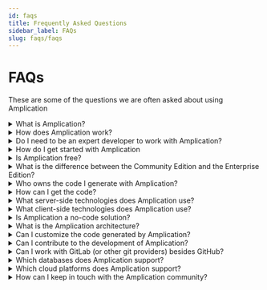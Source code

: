 ```yaml
---
id: faqs
title: Frequently Asked Questions
sidebar_label: FAQs
slug: faqs/faqs
---
```



# FAQs

These are some of the questions we are often asked about using Amplication


<details>
  <summary>What is Amplication?</summary>

  Amplication is an open-source platform that helps developers build backend services without spending time on repetitive coding tasks and boilerplate code. Amplication auto-generates a fully functional, production-ready backend based on TypeScript and Node.js.

</details>

<details>
  <summary>How does Amplication work?</summary>
  
  You just need to define your data models, roles, and permissions, and Amplication will generate a TypeScript Node.js application with everything you need already baked in. This includes fully functional REST API and GraphQL API for all your data models, authentication, role-based authorization, logging, and even an admin UI. 

</details>


<details>
  <summary>Do I need to be an expert developer to work with Amplication?</summary>
  
Amplication is a great platform for professional developers, whatever their experience. Even though beginners can get up-and-running quickly with Amplication, you own the code and so can make full use of your code-writing talent to customize your output and work your magic. Amplication is also a great solution for technical leaders who seek boosting their teams' productivity and efficiency.
  
</details>

<details>
  <summary>How do I get started with Amplication</summary>
  
 You can generate your first app in minutes. These instructions will walk you through the steps of creating an application, adding an entity, adding roles, and setting permissions on entities:


 
 [Your First Application](/docs/first-app/)

  
</details>

<details>
  <summary>Is Amplication free?</summary>
  
Amplication Community Edition (CE) is free and always will be. To ensure that we can continue to develop Amplication, our Enterprise Edition (EE) will provide additional enterprise-oriented functionality that may require payment. For more information about the CE and EE, read:

 
 [Amplication’s licensing model](/docs/about/about/licensing/)

  
</details>

<details>
  <summary>What is the difference between the Community Edition and the Enterprise Edition?</summary>

  
  **Community Edition (CE)** – contains Amplication's core functionality. It is open-source and free to use for the whole community. The Amplication Community Edition continues to be licensed under the [Apache 2.0 license](https://github.com/amplication/amplication/blob/master/LICENSE).

  **Enterprise Edition (EE)** - adds advanced operations, security, and commercially orientated features. The Enterprise Edition is built on top of the Community Edition and the additional functionality will be supplied as source-available. While users can view and download the code, ownership of the platform code remains with Amplication, meaning users cannot resell it. Use of the Amplication Enterprise Edition is subject to the Amplication [Terms of Service](https://amplication.com/terms)

  
</details>


<details>
  <summary>Who owns the code I generate with Amplication?</summary>
  
You own the code. Develop your service and applications however you wish, and deploy it wherever you want; on public cloud, private cloud, or on-premise.
  
</details>


<details>
  <summary>How can I get the code?</summary>
  
You can download the source code of your application or connect to your GitHub account and push a new Pull Request directly to a selected GitHub repository. There is also a code-view option, that enables you to view the code in the console before you download it or move it to GitHub.
  
  
</details>


<details>
  <summary>What server-side technologies does Amplication use?</summary>
  
NestJS, Prisma, PostgreSQL, Passport, GraphQL, Swagger UI, Jest, Docker
  
</details>


<details>
  <summary>What client-side technologies does Amplication use?</summary>

Amplication focuses on creating the best backend. We provide the client only as a starting point for simple CRUD operations using the following technologies: 
ReactJS, React-Admin, Axios, Formik. 

Use your programming skills to build a great client.  
  
</details>


<details>
  <summary>Is Amplication a no-code solution?</summary>
  
Amplication is a platform for professional developers, enabling you to automate repetitive tasks, eliminating or reducing the time spent on repetitive server-side tasks and boilerplate code. Your developer skills are very much required to create your hand-crafted business logic, so it is definitely NOT a no-code solution. Amplication reduces the amount of code you need to write, hence some may call it a low-code solution for professional developers.
  
</details>


<details>
  <summary>What is the Amplication architecture?</summary>
  
Each Amplication project generates a server and admin UI, each in a separate folder:

- Server - for all the server components including REST API, GraphQL, Services and more.
- Admin - for the Admin UI including forms for CRUD operations on all data models.
  
</details>




<details>
  <summary>Can I customize the code generated by Amplication?</summary>
  
Definitely. The code is yours. Do with it what you wish. You can continuously customize your code while continuing to get code from Amplication. 
  
</details>



<details>
  <summary>Can I contribute to the development of Amplication?</summary>
  
We'd love to have you contribute! To find out how, read:

[Contributing](/docs/contributing/)

  
</details>




<details>
  <summary>Can I work with GitLab (or other git providers) besides GitHub?</summary>
  
Amplication currently supports integration only with GitHub, but we are planning to add support for more Git providers. See our [Product Roadmap](/docs/about/roadmap/). 
  
</details>



<details>
  <summary>Which databases does Amplication support?</summary>
  
Amplication currently supports only PostgreSQL.
However, we generate apps that work with Prisma, so you could change the Prisma configuration to use another database supported by Prisma. 

We are planning to support more databases in future releases, including mongoDB. See our [Product Roadmap](/docs/about/roadmap/). 
  
</details>



<details>
  <summary>Which cloud platforms does Amplication support?</summary>

You can host your server on AWS, Heroku, Azure, Google Cloud Platform, Digital Ocean, and many more. 
  
Amplication uses Docker and Kubernetes to support deployment. 

Check out the following for for more information: 

[Deploy a Docker Container](/docs/deploy/#deploy-a-docker-container)

[Deploy Amplication to a Kubernetes cluster using Helm](/docs/helm-chart/)

[Deploying Amplication Server to Digital Ocean](https://dev.to/asiancat54x/deploying-amplication-app-to-digital-ocean-5d7k)

  
</details>



<details>

  <summary>How can I keep in touch with the Amplication community?</summary>
  
  Join us at any of the following locations: 


  - [GitHub](https://github.com/amplication) 
  - [Discord](https://discord.com/) - find the Amplication channel
  - [Amplication-website](https://amplication.com/)
  - [Blog](https://amplication.com/blog)
  - [Docs](/docs/getting-started/)
 


  </details>